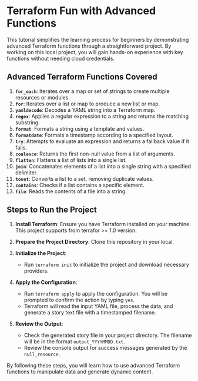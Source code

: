 # Terraform Fun with Advanced Functions

This tutorial simplifies the learning process for beginners by demonstrating advanced Terraform functions through a straightforward project. By working on this local project, you will gain hands-on experience with key functions without needing cloud credentials.

## Advanced Terraform Functions Covered

1. **`for_each`**: Iterates over a map or set of strings to create multiple resources or modules.
2. **`for`**: Iterates over a list or map to produce a new list or map.
3. **`yamldecode`**: Decodes a YAML string into a Terraform map.
4. **`regex`**: Applies a regular expression to a string and returns the matching substring.
5. **`format`**: Formats a string using a template and values.
6. **`formatdate`**: Formats a timestamp according to a specified layout.
7. **`try`**: Attempts to evaluate an expression and returns a fallback value if it fails.
8. **`coalesce`**: Returns the first non-null value from a list of arguments.
9. **`flatten`**: Flattens a list of lists into a single list.
10. **`join`**: Concatenates elements of a list into a single string with a specified delimiter.
11. **`toset`**: Converts a list to a set, removing duplicate values.
12. **`contains`**: Checks if a list contains a specific element.
13. **`file`**: Reads the contents of a file into a string.

## Steps to Run the Project

1. **Install Terraform**: Ensure you have Terraform installed on your machine. This project supports from terrafor >= 1.0 version.

2. **Prepare the Project Directory**: Clone this repository in your local.

3. **Initialize the Project**:
    - Run `terraform init` to initialize the project and download necessary providers.

4. **Apply the Configuration**:
    - Run `terraform apply` to apply the configuration. You will be prompted to confirm the action by typing `yes`.
    - Terraform will read the input YAML file, process the data, and generate a story text file with a timestamped filename.

5. **Review the Output**:
    - Check the generated story file in your project directory. The filename will be in the format `output_YYYYMMDD.txt`.
    - Review the console output for success messages generated by the `null_resource`.

By following these steps, you will learn how to use advanced Terraform functions to manipulate data and generate dynamic content.
